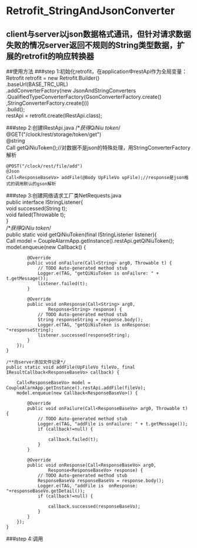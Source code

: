 # Retrofit_StringAndJsonConverter
## client与server以json数据格式通讯，但针对请求数据失败的情况server返回不规则的String类型数据，扩展的retrofit的响应转换器

##使用方法
###step 1:初始化retrofit，在application中restApi作为全局变量：
  Retrofit retrofit = new Retrofit.Builder()  
  		.baseUrl(BASE_TRC_URL)  
  		.addConverterFactory(new JsonAndStringConverters  
  				.QualifiedTypeConverterFactory(GsonConverterFactory.create()  
  						,StringConverterFactory.create()))  
  						.build();  
  restApi = retrofit.create(IRestApi.class);  

###step 2:创建IRestApi.java 
	/**获得QiNiu token*/  
	@GET("/clock/rest/storage/token/get")  
	@string  
	Call<String> getQiNiuToken();//对数据不是json的特殊处理，用StringConverterFactory解析  
	
	@POST("/clock/rest/file/add")  
	@Json  
	Call<ResponseBaseVo> addFile(@Body UpFileVo upFile);//response是json格式的调用默认的gson解析  

###step 3:创建网络请求工厂类NetRequests.java  
public interface IStringListener{  
		void successed(String t);  
		void failed(Throwable t);  
	}  
	/**获得QiNiu token*/  
	public static void getQiNiuToken(final IStringListener listener){  
		Call<String> model = CoupleAlarmApp.getInstance().restApi.getQiNiuToken();  
		model.enqueue(new Callback<String>() {  

			@Override
			public void onFailure(Call<String> arg0, Throwable t) {
				// TODO Auto-generated method stub
				Logger.e(TAG, "getQiNiuToken is onFailure: " + t.getMessage());
				listener.failed(t);
			}

			@Override
			public void onResponse(Call<String> arg0,
					Response<String> response) {
				// TODO Auto-generated method stub
				String responseString = response.body();
				Logger.e(TAG, "getQiNiuToken is onResponse: "+responseString);
				listener.successed(responseString);
			}
		});
	}

	/**向server添加文件记录*/  
	public static void addFile(UpFileVo fileVo, final IResultCallback<ResponseBaseVo> callback) {

		Call<ResponseBaseVo> model = CoupleAlarmApp.getInstance().restApi.addFile(fileVo);
		model.enqueue(new Callback<ResponseBaseVo>() {

			@Override
			public void onFailure(Call<ResponseBaseVo> arg0, Throwable t) {
				// TODO Auto-generated method stub
				Logger.e(TAG, "addFile is onFailure: " + t.getMessage());
				if (callback!=null) {

					callback.failed(t);
				}
			}

			@Override
			public void onResponse(Call<ResponseBaseVo> arg0,
					Response<ResponseBaseVo> response) {
				// TODO Auto-generated method stub
				ResponseBaseVo responseBaseVo = response.body();
				Logger.e(TAG, "addFile is  onResponse: "+responseBaseVo.getDetail());
				if (callback!=null) {

					callback.successed(responseBaseVo);
				}
			}
		});
	}
###step 4:调用
